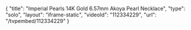 {
    "title": "Imperial Pearls 14K Gold 6.57mm Akoya Pearl Necklace",
    "type": "solo",
    "layout": "iframe-static",
    "videoId": "112334229",
    "url": "\/tvpembed\/112334229"
}